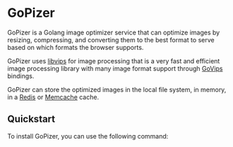 # GoPizer

GoPizer is a Golang image optimizer service that can optimize images by resizing, compressing, and converting them to the best format to serve based on which formats the browser supports.

GoPizer uses [libvips](https://www.libvips.org/) for image processing that is a very fast and efficient image processing library with many image format support through [GoVips](https://pkg.go.dev/github.com/davidbyttow/govips/v2/vips) bindings.

GoPizer can store the optimized images in the local file system, in memory, in a [Redis](https://redis.io/) or [Memcache](https://memcached.org/) cache.

## Quickstart

To install GoPizer, you can use the following command: